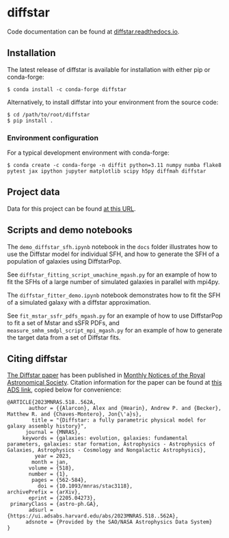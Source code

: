 # diffstar

Code documentation can be found at [diffstar.readthedocs.io](https://diffstar.readthedocs.io/en/latest/).

## Installation
The latest release of diffstar is available for installation with either pip or conda-forge:
```
$ conda install -c conda-forge diffstar
```

Alternatively, to install diffstar into your environment from the source code:

```
$ cd /path/to/root/diffstar
$ pip install .
```

### Environment configuration
For a typical development environment with conda-forge:

```
$ conda create -c conda-forge -n diffit python=3.11 numpy numba flake8 pytest jax ipython jupyter matplotlib scipy h5py diffmah diffstar
```

## Project data
Data for this project can be found [at this URL](https://portal.nersc.gov/project/hacc/aphearin/diffstar_data/).

## Scripts and demo notebooks

The `demo_diffstar_sfh.ipynb` notebook in the `docs` folder illustrates how to use the Diffstar model for individual SFH, and how to generate the SFH of a population of galaxies using DiffstarPop.

See `diffstar_fitting_script_umachine_mgash.py` for an example of how to fit the SFHs of a large number of simulated galaxies in parallel with mpi4py.

The `diffstar_fitter_demo.ipynb` notebook demonstrates how to fit the SFH of a simulated galaxy with a diffstar approximation.


See `fit_mstar_ssfr_pdfs_mgash.py` for an example of how to use DiffstarPop to fit a set of Mstar and sSFR PDFs, and `measure_smhm_smdpl_script_mpi_mgash.py` for an example of how to generate the target data from a set of Diffstar fits.

## Citing diffstar
[The Diffstar paper](https://arxiv.org/abs/2205.04273) has been published in [Monthly Notices of the Royal Astronomical Society](https://academic.oup.com/mnras/article-abstract/518/1/562/6795944?redirectedFrom=fulltext). Citation information for the paper can be found at [this ADS link](https://ui.adsabs.harvard.edu/abs/2023MNRAS.518..562A/abstract), copied below for convenience:

```
@ARTICLE{2023MNRAS.518..562A,
       author = {{Alarcon}, Alex and {Hearin}, Andrew P. and {Becker}, Matthew R. and {Chaves-Montero}, Jon{\'a}s},
        title = "{Diffstar: a fully parametric physical model for galaxy assembly history}",
      journal = {MNRAS},
     keywords = {galaxies: evolution, galaxies: fundamental parameters, galaxies: star formation, Astrophysics - Astrophysics of Galaxies, Astrophysics - Cosmology and Nongalactic Astrophysics},
         year = 2023,
        month = jan,
       volume = {518},
       number = {1},
        pages = {562-584},
          doi = {10.1093/mnras/stac3118},
archivePrefix = {arXiv},
       eprint = {2205.04273},
 primaryClass = {astro-ph.GA},
       adsurl = {https://ui.adsabs.harvard.edu/abs/2023MNRAS.518..562A},
      adsnote = {Provided by the SAO/NASA Astrophysics Data System}
}
```
